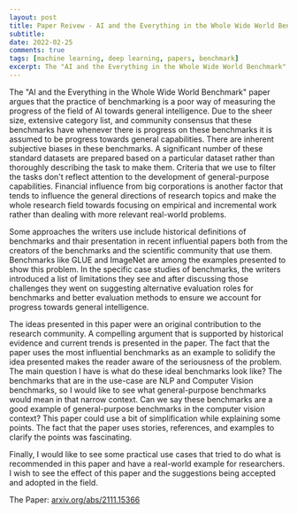 ```yaml
---
layout: post
title: Paper Reivew - AI and the Everything in the Whole Wide World Benchmark
subtitle: 
date: 2022-02-25
comments: true
tags: [machine learning, deep learning, papers, benchmark]
excerpt: The "AI and the Everything in the Whole Wide World Benchmark" paper argues that the practice of benchmarking is a poor way of measuring the progress of the field of AI towards general intelligence. Due to the sheer size, extensive category list, and community consensus that these benchmarks have whenever there is progress on these benchmarks it is assumed to be progress towards general capabilities. There are inherent subjective biases in these benchmarks.
---
```




The "AI and the Everything in the Whole Wide World Benchmark" paper argues that the practice of benchmarking is a poor way of measuring the progress of the field of AI towards general intelligence. Due to the sheer size, extensive category list, and community consensus that these benchmarks have whenever there is progress on these benchmarks it is assumed to be progress towards general capabilities. There are inherent subjective biases in these benchmarks. A significant number of these standard datasets are prepared based on a particular dataset rather than thoroughly describing the task to make them. Criteria that we use to filter the tasks don't reflect attention to the development of general-purpose capabilities. Financial influence from big corporations is another factor that tends to influence the general directions of research topics and make the whole research field towards focusing on empirical and incremental work rather than dealing with more relevant real-world problems.

Some approaches the writers use include historical definitions of benchmarks and thair presentation in recent influential papers both from the creators of the benchmarks and the scientific community that use them. Benchmarks like GLUE and ImageNet are among the examples presented to show this problem.  In the specific case studies of benchmarks, the writers introduced a list of limitations they see and after discussing those challenges they went on suggesting alternative evaluation roles for benchmarks and better evaluation methods to ensure we account for progress towards general intelligence.

The ideas presented in this paper were an original contribution to the research community. A  compelling argument that is supported by historical evidence and current trends is presented in the paper. The fact that the paper uses the most influential benchmarks as an example to solidify the idea presented makes the reader aware of the seriousness of the problem. The main question I have is what do these ideal benchmarks look like?  The benchmarks that are in the use-case are NLP and Computer Vision benchmarks, so I would like to see what general-purpose benchmarks would mean in that narrow context. Can we say these benchmarks are a good example of general-purpose benchmarks in the computer vision context? This paper could use a bit of simplification while explaining some points. The fact that the paper uses stories, references, and examples to clarify the points was fascinating.

Finally, I would like to see some practical use cases that tried to do what is recommended in this paper and have a real-world example for researchers. I wish to see the effect of this paper and the suggestions being accepted and adopted in the field.


The Paper: [arxiv.org/abs/2111.15366](https://arxiv.org/abs/2111.15366)
